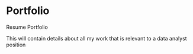 # Portfolio
Resume Portfolio

This will contain details about all my work that is relevant to a data analyst position
